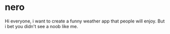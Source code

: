 # nero
Hi everyone, i want to create a funny weather app that people will enjoy. 
But i bet you didn't see a noob like me. 
